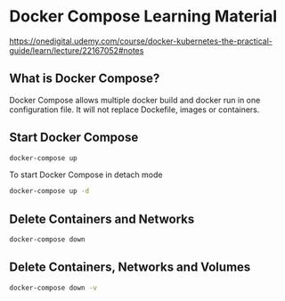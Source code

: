 # Docker Compose Learning Material

https://onedigital.udemy.com/course/docker-kubernetes-the-practical-guide/learn/lecture/22167052#notes

## What is Docker Compose?

Docker Compose allows multiple docker build and docker run in one configuration file. It will not replace Dockefile, images or containers.

## Start Docker Compose

```bash
docker-compose up
```

To start Docker Compose in detach mode

```bash
docker-compose up -d
```

## Delete Containers and Networks

```bash
docker-compose down
```

## Delete Containers, Networks and Volumes

```bash
docker-compose down -v
```

